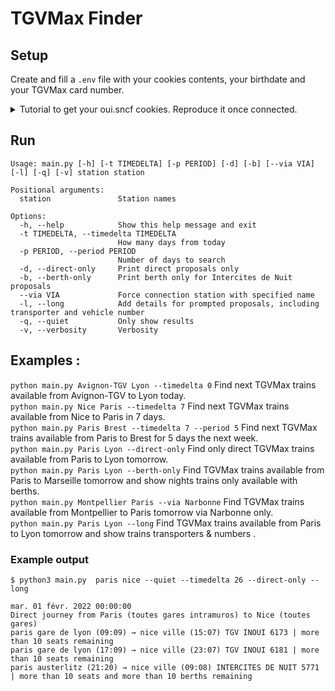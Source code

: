 # TGVMax Finder

## Setup

Create and fill a `.env` file with your cookies contents, your birthdate and your TGVMax card number.
<details>
  <summary>Tutorial to get your oui.sncf cookies. Reproduce it once connected. </summary>

![](docs/get-ouisncf-cookies-tutorial.gif)

</details>

## Run
```
Usage: main.py [-h] [-t TIMEDELTA] [-p PERIOD] [-d] [-b] [--via VIA] [-l] [-q] [-v] station station

Positional arguments:
  station               Station names

Options:
  -h, --help            Show this help message and exit
  -t TIMEDELTA, --timedelta TIMEDELTA
                        How many days from today
  -p PERIOD, --period PERIOD
                        Number of days to search
  -d, --direct-only     Print direct proposals only
  -b, --berth-only      Print berth only for Intercites de Nuit proposals
  --via VIA             Force connection station with specified name
  -l, --long            Add details for prompted proposals, including transporter and vehicle number
  -q, --quiet           Only show results
  -v, --verbosity       Verbosity
```
## Examples :

`python main.py Avignon-TGV Lyon --timedelta 0` Find next TGVMax trains available from Avignon-TGV to Lyon today.  
`python main.py Nice Paris --timedelta 7` Find next TGVMax trains available from Nice to Paris in 7 days.  
`python main.py Paris Brest --timedelta 7 --period 5` Find next TGVMax trains available from Paris to Brest for 5 days the next week.  
`python main.py Paris Lyon --direct-only` Find only direct TGVMax trains available from Paris to Lyon tomorrow.  
`python main.py Paris Lyon --berth-only` Find TGVMax trains available from Paris to Marseille tomorrow and show nights trains only available with berths.  
`python main.py Montpellier Paris --via Narbonne` Find TGVMax trains available from Montpellier to Paris tomorrow via Narbonne only.  
`python main.py Paris Lyon --long` Find TGVMax trains available from Paris to Lyon tomorrow and show trains transporters & numbers .



### Example output
```shell
$ python3 main.py  paris nice --quiet --timedelta 26 --direct-only --long
```
```
mar. 01 févr. 2022 00:00:00
Direct journey from Paris (toutes gares intramuros) to Nice (toutes gares)
paris gare de lyon (09:09) → nice ville (15:07) TGV INOUI 6173 | more than 10 seats remaining  
paris gare de lyon (17:09) → nice ville (23:07) TGV INOUI 6181 | more than 10 seats remaining  
paris austerlitz (21:20) → nice ville (09:08) INTERCITES DE NUIT 5771 | more than 10 seats and more than 10 berths remaining  
```